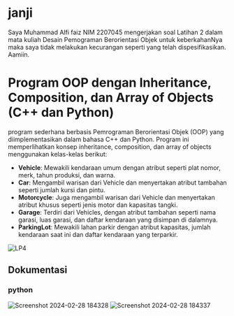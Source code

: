 # janji
Saya Muhammad Alfi faiz NIM 2207045 mengerjakan soal Latihan 2 dalam mata kuliah Desain Pemograman Berorientasi Objek untuk keberkahanNya maka saya tidak melakukan kecurangan seperti yang telah dispesifikasikan. Aamiin.


# Program OOP dengan Inheritance, Composition, dan Array of Objects (C++ dan Python)

program sederhana berbasis Pemrograman Berorientasi Objek (OOP) yang diimplementasikan dalam bahasa C++ dan Python. Program ini memperlihatkan konsep inheritance, composition, dan array of objects menggunakan kelas-kelas berikut:

- **Vehicle**: Mewakili kendaraan umum dengan atribut seperti plat nomor, merk, tahun produksi, dan warna.
- **Car**: Mengambil warisan dari Vehicle dan menyertakan atribut tambahan seperti jumlah kursi dan pintu.
- **Motorcycle**: Juga mengambil warisan dari Vehicle dan menyertakan atribut khusus seperti jenis motor dan kapasitas tangki.
- **Garage**: Terdiri dari Vehicles, dengan atribut tambahan seperti nama garasi, luas garasi, dan daftar kendaraan yang disimpan di dalamnya.
- **ParkingLot**: Mewakili lahan parkir dengan atribut kapasitas, jumlah kendaraan saat ini dan daftar kendaraan yang terparkir.


![LP4](https://github.com/AlfiFaiz/LP4DPBO2024C1/assets/134774589/553c4d14-c356-4c81-88e7-c5ac494d9527)

## Dokumentasi
### python
![Screenshot 2024-02-28 184328](https://github.com/AlfiFaiz/LP4DPBO2024C1/assets/134774589/f13393e8-fa43-416c-bbe7-23840588af14)
![Screenshot 2024-02-28 184337](https://github.com/AlfiFaiz/LP4DPBO2024C1/assets/134774589/ed1fa4a0-de9f-4996-b981-106879004fd4)
